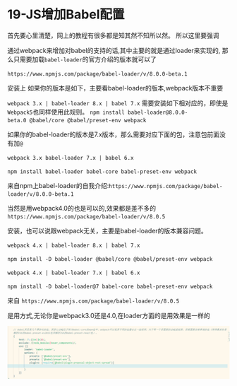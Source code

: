 # 19-JS增加Babel配置

首先要心里清楚，网上的教程有很多都是知其然不知所以然。
所以这里要强调
 
通过webpack来增加对babel的支持的话,其中主要的就是通过loader来实现的,
那么只需要加载`babel-loader`的官方介绍的版本就可以了

`https://www.npmjs.com/package/babel-loader/v/8.0.0-beta.1`

安装上
如果你的版本是如下，主要看babel-loader的版本,webpack版本不重要

`webpack 3.x | babel-loader 8.x | babel 7.x`
需要安装如下相对应的，即使是`Webpack5`也同样使用此规则。
`npm install babel-loader@8.0.0-beta.0 @babel/core @babel/preset-env webpack`

如果你的babel-loader的版本是7.x版本，那么需要对应下面的包，注意包前面没有加`@`

`webpack 3.x babel-loader 7.x | babel 6.x`

`npm install babel-loader babel-core babel-preset-env webpack`

来自npm上babel-loader的自我介绍:`https://www.npmjs.com/package/babel-loader/v/8.0.0-beta.1`


当然是用webpack4.0的也是可以的,效果都是差不多的
`https://www.npmjs.com/package/babel-loader/v/8.0.5`

安装，也可以说跟webpack无关，主要是babel-loader的版本兼容问题。

`webpack 4.x | babel-loader 8.x | babel 7.x`

`npm install -D babel-loader @babel/core @babel/preset-env webpack`

`webpack 4.x | babel-loader 7.x | babel 6.x`

`npm install -D babel-loader@7 babel-core babel-preset-env webpack`

来自 `https://www.npmjs.com/package/babel-loader/v/8.0.5` 


是用方式,无论你是webpack3.0还是4.0,在loader方面的是用效果是一样的

![5.png][1]

[1]: /images/webpack3/webpack19_01.png